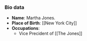 ### Bio data
- **Name**: Martha Jones.
- **Place of Birth**: [[New York City]]
- **Occupations**:
	- Vice Precident of [[The Jones]]